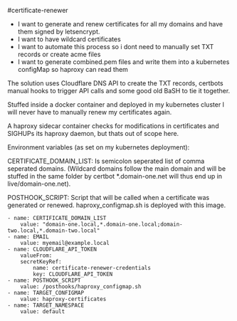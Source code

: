 #certificate-renewer

- I want to generate and renew certificates for all my domains and have them signed by letsencrypt.
- I want to have wildcard certificates
- I want to automate this process so i dont need to manually set TXT records or create acme files
- I want to generate combined.pem files and write them into a kubernetes configMap so haproxy can read them


The solution uses Cloudflare DNS API to create the TXT records, certbots manual hooks to trigger API calls and some good old BaSH to tie it together.

Stuffed inside a docker container and deployed in my kubernetes cluster I will never have to manually renew my certificates again. 

A haproxy sidecar container checks for modifications in certificates and SIGHUPs its haproxy daemon, but thats out of scope here.


Environment variables (as set on my kubernetes deployment):

CERTIFICATE_DOMAIN_LIST: Is semicolon seperated list of comma seperated domains.  (Wildcard domains follow the main domain and will be stuffed in the same folder by certbot   *.domain-one.net will thus end up in live/domain-one.net).

POSTHOOK_SCRIPT: Script that will be called when a certificate was generated or renewed.  haproxy_configmap.sh is deployed with this image.

```
- name: CERTIFICATE_DOMAIN_LIST
    value: "domain-one.local,*.domain-one.local;domain-two.local,*.domain-two.local"
- name: EMAIL
    value: myemail@example.local
- name: CLOUDFLARE_API_TOKEN
    valueFrom:
    secretKeyRef:
        name: certificate-renewer-credentials
        key: CLOUDFLARE_API_TOKEN
- name: POSTHOOK_SCRIPT
    value: /posthooks/haproxy_configmap.sh
- name: TARGET_CONFIGMAP
    value: haproxy-certificates
- name: TARGET_NAMESPACE
    value: default

```
